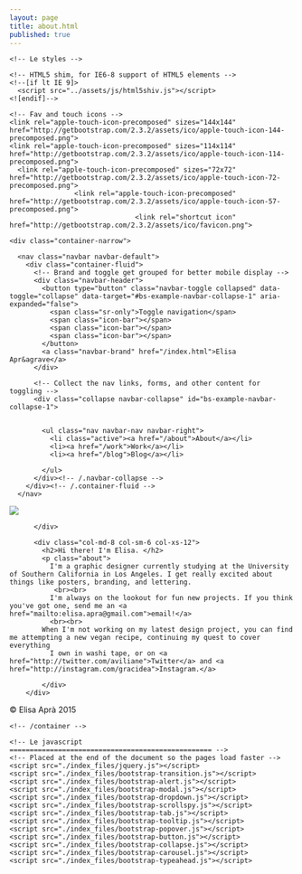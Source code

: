```yaml
---
layout: page
title: about.html
published: true
---
```


<!DOCTYPE html>
<!-- saved from url=(0060)http://getbootstrap.com/2.3.2/examples/marketing-narrow.html -->
<html lang="en"><head><meta http-equiv="Content-Type" content="text/html; charset=UTF-8">
    <meta charset="utf-8">
    <title>elisa apr&agrave</title>
    <meta name="viewport" content="width=device-width, initial-scale=1.0">
    <meta name="description" content="">
    <meta name="author" content="">

    <!-- Le styles -->
  <link rel="stylesheet" href="https://maxcdn.bootstrapcdn.com/bootstrap/3.3.5/css/bootstrap.min.css">
    <link href="css/custom.css" rel="stylesheet">
    <link href='http://fonts.googleapis.com/css?family=Lato:400,700,400italic|Playfair+Display:700,400italic,700italic' rel='stylesheet' type='text/css'>
	<script src="https://maxcdn.bootstrapcdn.com/bootstrap/3.3.5/js/bootstrap.min.js"></script>
  <script src="//fast.eager.io/moBZiNQUoZ.js"></script>

    <!-- HTML5 shim, for IE6-8 support of HTML5 elements -->
    <!--[if lt IE 9]>
      <script src="../assets/js/html5shiv.js"></script>
    <![endif]-->

    <!-- Fav and touch icons -->
    <link rel="apple-touch-icon-precomposed" sizes="144x144" href="http://getbootstrap.com/2.3.2/assets/ico/apple-touch-icon-144-precomposed.png">
    <link rel="apple-touch-icon-precomposed" sizes="114x114" href="http://getbootstrap.com/2.3.2/assets/ico/apple-touch-icon-114-precomposed.png">
      <link rel="apple-touch-icon-precomposed" sizes="72x72" href="http://getbootstrap.com/2.3.2/assets/ico/apple-touch-icon-72-precomposed.png">
                    <link rel="apple-touch-icon-precomposed" href="http://getbootstrap.com/2.3.2/assets/ico/apple-touch-icon-57-precomposed.png">
                                   <link rel="shortcut icon" href="http://getbootstrap.com/2.3.2/assets/ico/favicon.png">
  </head>

  <body>

    <div class="container-narrow">

      <nav class="navbar navbar-default">
        <div class="container-fluid">
          <!-- Brand and toggle get grouped for better mobile display -->
          <div class="navbar-header">
            <button type="button" class="navbar-toggle collapsed" data-toggle="collapse" data-target="#bs-example-navbar-collapse-1" aria-expanded="false">
              <span class="sr-only">Toggle navigation</span>
              <span class="icon-bar"></span>
              <span class="icon-bar"></span>
              <span class="icon-bar"></span>
            </button>
            <a class="navbar-brand" href="/index.html">Elisa Apr&agrave</a>
          </div>

          <!-- Collect the nav links, forms, and other content for toggling -->
          <div class="collapse navbar-collapse" id="bs-example-navbar-collapse-1">


            <ul class="nav navbar-nav navbar-right">
              <li class="active"><a href="/about">About</a></li>
              <li><a href="/work">Work</a></li>
              <li><a href="/blog">Blog</a></li>

            </ul>
          </div><!-- /.navbar-collapse -->
        </div><!-- /.container-fluid -->
      </nav>


<div class="content">
        <div class="row content-center">
          <div class="col-md-4 col-sm-6 col-xs-12">
            <img class="img-responsive" src="http://placehold.it/400x500">

          </div>

          <div class="col-md-8 col-sm-6 col-xs-12">
            <h2>Hi there! I'm Elisa. </h2>
            <p class="about">
              I'm a graphic designer currently studying at the University of Southern California in Los Angeles. I get really excited about things like posters, branding, and lettering.
               <br><br>
              I'm always on the lookout for fun new projects. If you think you've got one, send me an <a href="mailto:elisa.apra@gmail.com">email!</a>
              <br><br>
            When I'm not working on my latest design project, you can find me attempting a new vegan recipe, continuing my quest to cover everything
              I own in washi tape, or on <a href="http://twitter.com/aviliane">Twitter</a> and <a href="http://instagram.com/gracidea">Instagram.</a>
           
            </div>
        </div>



</div>
</div>
      <div class="footer">
        <p>© Elisa Apr&agrave 2015</p>
      </div>


    <!-- /container -->

    <!-- Le javascript
    ================================================== -->
    <!-- Placed at the end of the document so the pages load faster -->
    <script src="./index_files/jquery.js"></script>
    <script src="./index_files/bootstrap-transition.js"></script>
    <script src="./index_files/bootstrap-alert.js"></script>
    <script src="./index_files/bootstrap-modal.js"></script>
    <script src="./index_files/bootstrap-dropdown.js"></script>
    <script src="./index_files/bootstrap-scrollspy.js"></script>
    <script src="./index_files/bootstrap-tab.js"></script>
    <script src="./index_files/bootstrap-tooltip.js"></script>
    <script src="./index_files/bootstrap-popover.js"></script>
    <script src="./index_files/bootstrap-button.js"></script>
    <script src="./index_files/bootstrap-collapse.js"></script>
    <script src="./index_files/bootstrap-carousel.js"></script>
    <script src="./index_files/bootstrap-typeahead.js"></script>



</body></html>
